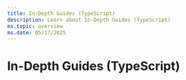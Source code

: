 ```yaml
---
title: In-Depth Guides (TypeScript)
description: Learn about In-Depth Guides (TypeScript)
ms.topic: overview
ms.date: 05/17/2025
---
```


# In-Depth Guides (TypeScript)